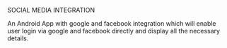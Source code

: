 SOCIAL MEDIA INTEGRATION

An Android App with google and facebook integration which will enable user login via google and facebook directly and display all the necessary details.
